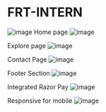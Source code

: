 # FRT-INTERN
![image](https://github.com/chakrabortyshovik/FRT-INTERN/assets/113231338/6b359a55-dd12-4738-a0cf-72cc67ee5322)
Home page
![image](https://github.com/chakrabortyshovik/FRT-INTERN/assets/113231338/3d9ec49f-409e-45f3-9eb4-abc860b7cac4)

Explore page
![image](https://github.com/chakrabortyshovik/FRT-INTERN/assets/113231338/1fdd023f-0331-4f67-9618-0ac1838969d3)

Contact Page
![image](https://github.com/chakrabortyshovik/FRT-INTERN/assets/113231338/b84defe9-0eba-4d93-9f6a-4507fde79834)

Footer Section
![image](https://github.com/chakrabortyshovik/FRT-INTERN/assets/113231338/36ca3cb4-a64b-453c-9e4b-aa44c90e7d7c)

Integrated Razor Pay
![image](https://github.com/chakrabortyshovik/FRT-INTERN/assets/113231338/89573e6a-21c0-4a52-b36d-19ba41f83e34)

Responsive for mobile
![image](https://github.com/chakrabortyshovik/FRT-INTERN/assets/113231338/246709d7-bf2f-4e9e-9d93-882fbe280b0c)






